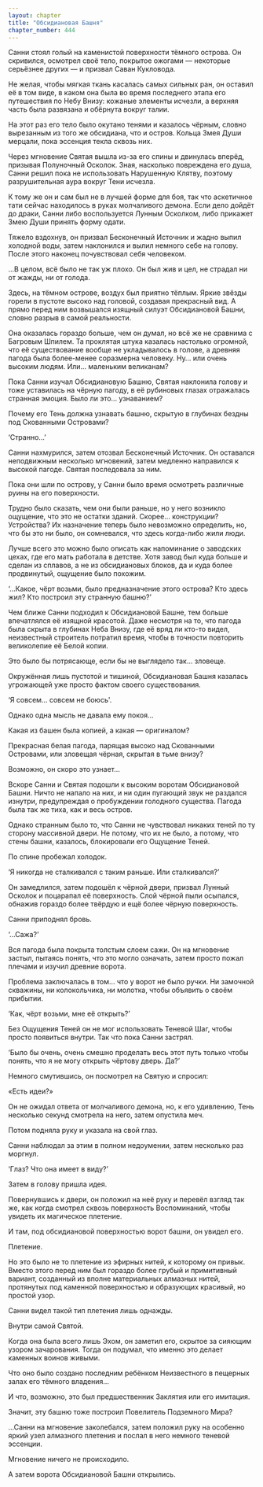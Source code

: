 ```yaml
---
layout: chapter
title: "Обсидиановая Башня"
chapter_number: 444
---
```


Санни стоял голый на каменистой поверхности тёмного острова. Он скривился, осмотрел своё тело, покрытое ожогами — некоторые серьёзнее других — и призвал Саван Кукловода.

Не желая, чтобы мягкая ткань касалась самых сильных ран, он оставил её в том виде, в каком она была во время последнего этапа его путешествия по Небу Внизу: кожаные элементы исчезли, а верхняя часть была развязана и обёрнута вокруг талии.

На этот раз его тело было окутано тенями и казалось чёрным, словно вырезанным из того же обсидиана, что и остров. Кольца Змея Души мерцали, пока эссенция текла сквозь них.

Через мгновение Святая вышла из-за его спины и двинулась вперёд, призывая Полуночный Осколок. Зная, насколько повреждена его душа, Санни решил пока не использовать Нарушенную Клятву, поэтому разрушительная аура вокруг Тени исчезла.

К тому же он и сам был не в лучшей форме для боя, так что аскетичное тати сейчас находилось в руках молчаливого демона. Если дело дойдёт до драки, Санни либо воспользуется Лунным Осколком, либо прикажет Змею Души принять форму одати.

Тяжело вздохнув, он призвал Бесконечный Источник и жадно выпил холодной воды, затем наклонился и вылил немного себе на голову. После этого наконец почувствовал себя человеком.

…В целом, всё было не так уж плохо. Он был жив и цел, не страдал ни от жажды, ни от голода.

Здесь, на тёмном острове, воздух был приятно тёплым. Яркие звёзды горели в пустоте высоко над головой, создавая прекрасный вид. А прямо перед ним возвышался изящный силуэт Обсидиановой Башни, словно разрыв в самой реальности.

Она оказалась гораздо больше, чем он думал, но всё же не сравнима с Багровым Шпилем. Та проклятая штука казалась настолько огромной, что её существование вообще не укладывалось в голове, а древняя пагода была более-менее соразмерна человеку. Ну… или очень высоким людям. Или… маленьким великанам?

Пока Санни изучал Обсидиановую Башню, Святая наклонила голову и тоже уставилась на чёрную пагоду, в её рубиновых глазах отражалась странная эмоция. Было ли это… узнаванием?

Почему его Тень должна узнавать башню, скрытую в глубинах бездны под Скованными Островами?

‘Странно…’

Санни нахмурился, затем отозвал Бесконечный Источник. Он оставался неподвижным несколько мгновений, затем медленно направился к высокой пагоде. Святая последовала за ним.

Пока они шли по острову, у Санни было время осмотреть различные руины на его поверхности.

Трудно было сказать, чем они были раньше, но у него возникло ощущение, что это не остатки зданий. Скорее… конструкции? Устройства? Их назначение теперь было невозможно определить, но, что бы это ни было, он сомневался, что здесь когда-либо жили люди.

Лучше всего это можно было описать как напоминание о заводских цехах, где его мать работала в детстве. Хотя завод был куда больше и сделан из сплавов, а не из обсидиановых блоков, да и куда более продвинутый, ощущение было похожим.

‘…Какое, чёрт возьми, было предназначение этого острова? Кто здесь жил? Кто построил эту странную башню?’

Чем ближе Санни подходил к Обсидиановой Башне, тем больше впечатлялся её изящной красотой. Даже несмотря на то, что пагода была скрыта в глубинах Неба Внизу, где её вряд ли кто-то видел, неизвестный строитель потратил время, чтобы в точности повторить великолепие её Белой копии.

Это было бы потрясающе, если бы не выглядело так… зловеще.

Окружённая лишь пустотой и тишиной, Обсидиановая Башня казалась угрожающей уже просто фактом своего существования.

‘Я совсем… совсем не боюсь'.

Однако одна мысль не давала ему покоя…

Какая из башен была копией, а какая — оригиналом?

Прекрасная белая пагода, парящая высоко над Скованными Островами, или зловещая чёрная, скрытая в тьме внизу?

Возможно, он скоро это узнает…

Вскоре Санни и Святая подошли к высоким воротам Обсидиановой Башни. Ничто не напало на них, и ни один пугающий звук не раздался изнутри, предупреждая о пробуждении голодного существа. Пагода была так же тиха, как и весь остров.

Однако странным было то, что Санни не чувствовал никаких теней по ту сторону массивной двери. Не потому, что их не было, а потому, что стены башни, казалось, блокировали его Ощущение Теней.

По спине пробежал холодок.

‘Я никогда не сталкивался с таким раньше. Или сталкивался?’

Он замедлился, затем подошёл к чёрной двери, призвал Лунный Осколок и поцарапал её поверхность. Слой чёрной пыли осыпался, обнажив гораздо более твёрдую и ещё более чёрную поверхность.

Санни приподнял бровь.

‘…Сажа?’

Вся пагода была покрыта толстым слоем сажи. Он на мгновение застыл, пытаясь понять, что это могло означать, затем просто пожал плечами и изучил древние ворота.

Проблема заключалась в том… что у ворот не было ручки. Ни замочной скважины, ни колокольчика, ни молотка, чтобы объявить о своём прибытии.

‘Как, чёрт возьми, мне её открыть?’

Без Ощущения Теней он не мог использовать Теневой Шаг, чтобы просто появиться внутри. Так что пока Санни застрял.

‘Было бы очень, очень смешно проделать весь этот путь только чтобы понять, что я не могу открыть чёртову дверь. Да?’

Немного смутившись, он посмотрел на Святую и спросил:

«Есть идеи?»

Он не ожидал ответа от молчаливого демона, но, к его удивлению, Тень несколько секунд смотрела на него, затем опустила меч.

Потом подняла руку и указала на свой глаз.

Санни наблюдал за этим в полном недоумении, затем несколько раз моргнул.

‘Глаз? Что она имеет в виду?’

Затем в голову пришла идея.

Повернувшись к двери, он положил на неё руку и перевёл взгляд так же, как когда смотрел сквозь поверхность Воспоминаний, чтобы увидеть их магическое плетение.

И там, под обсидиановой поверхностью ворот башни, он увидел его.

Плетение.

Но это было не то плетение из эфирных нитей, к которому он привык. Вместо этого перед ним был гораздо более грубый и примитивный вариант, созданный из вполне материальных алмазных нитей, протянутых под каменной поверхностью и образующих красивый, но простой узор.

Санни видел такой тип плетения лишь однажды.

Внутри самой Святой.

Когда она была всего лишь Эхом, он заметил его, скрытое за сияющим узором зачарования. Тогда он подумал, что именно это делает каменных воинов живыми.

Что оно было создано последним ребёнком Неизвестного в пещерных залах его тёмного владения…

И что, возможно, это был предшественник Заклятия или его имитация.

Значит, эту башню тоже построил Повелитель Подземного Мира?

…Санни на мгновение заколебался, затем положил руку на особенно яркий узел алмазного плетения и послал в него немного теневой эссенции.

Мгновение ничего не происходило.

А затем ворота Обсидиановой Башни открылись.